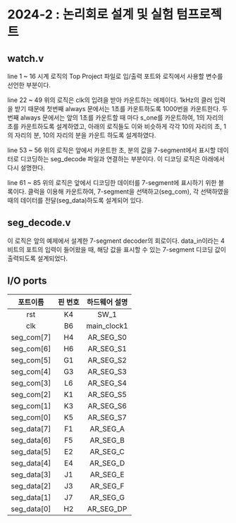 # 2024-2 : 논리회로 설계 및 실험 텀프로젝트

## watch.v

line 1 ~ 16
시계 로직의 Top Project 파일로 입/출력 포트와 로직에서 사용할 변수를 선언한 부분이다.

line 22 ~ 49
위의 로직은 clk의 입려을 받아 카운트하는 에제이다. 1kHz의 클러 입력을 받기 때문에 첫번째 always 문에서는 1초를 카운트하도록 1000번을 카운트한다. 두번째 always 문에서는 앞의 1초를 카운트할 때 마다 s_one를 카운트하여, 1의 자리의 초를 카운트하도록 설계하였고, 아래의 로직들도 이와 비슷하게 각각 10의 자리의 초, 1의 자리의 분, 10의 자리의 분을 카운트 하도록 설계하였다.

line 53 ~ 56
위의 로직은 앞에서 카운트한 초, 분의 값을 7-segment에서 표시할 데이터로 디코딩하는 seg_decode 파일과 연결하는 부분이다. 이 디코딩 로직은 아래에서 다시 설명한다.

line 61 ~ 85
위의 로직은 앞에서 디코딩한 데이터를 7-segment에 표시하기 위한 블록이다. 클럭을 이용해 카운트하여, 7-segment을 선택하고(seg_com), 각 선택하였을 때의 데이터를 전달(seg_data)하도록 설계되어 있다.


## seg_decode.v

이 로직은 앞의 예제에서 설계한 7-segment decoder의 회로이다. data_in이라는 4비트의 포트의 입력이 들어왔을 때, 해당 값을 표시할 수 있는 7-segment 디코딩 값이 출력되도록 설계되었다.

## I/O ports

|포트이름|핀 번호|하드웨어 설명|
|:------------:|:------------:|:------------:|
|rst|K4|SW_1|
|clk|B6|main_clock1|
|seg_com[7]|H4|AR_SEG_S0|
|seg_com[6]|H6|AR_SEG_S1|
|seg_com[5]|G1|AR_SEG_S2|
|seg_com[4]|G3|AR_SEG_S3|
|seg_com[3]|L6|AR_SEG_S4|
|seg_com[2]|K1|AR_SEG_S5|
|seg_com[1]|K3|AR_SEG_S6|
|seg_com[0]|K5|AR_SEG_S7|
|seg_data[7]|F1|AR_SEG_A|
|seg_data[6]|F5|AR_SEG_B
|seg_data[5]|E2|AR_SEG_C|
|seg_data[4]|E4|AR_SEG_D|
|seg_data[3]|J1|AR_SEG_E|
|seg_data[2]|J3|AR_SEG_F|
|seg_data[1]|J7|AR_SEG_G|
|seg_data[0]|H2|AR_SEG_DP|